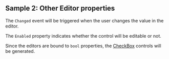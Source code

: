 ## Sample 2: Other Editor properties

The `Changed` event will be triggered when the user changes the value in the editor.

The `Enabled` property indicates whether the control will be editable or not.

Since the editors are bound to `bool` properties, the [CheckBox](~/controls/builtin/CheckBox) controls will be generated.